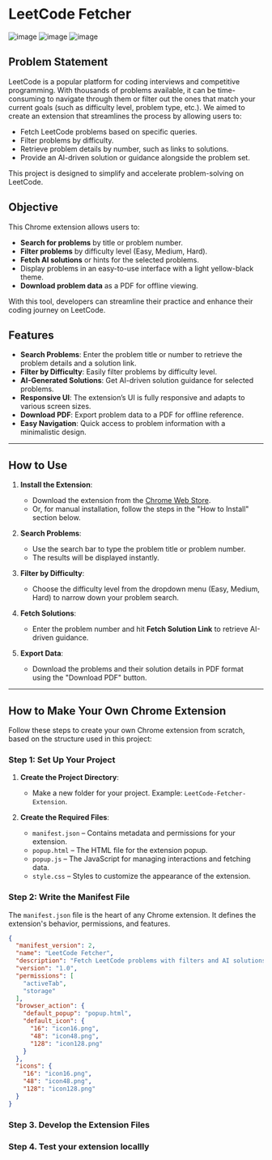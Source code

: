# LeetCode Fetcher
![image](https://github.com/user-attachments/assets/9af9b49b-292b-4e7c-9e16-1195ded480e5)
![image](https://github.com/user-attachments/assets/22870a52-c0fd-434c-affe-fa00203f342c)
![image](https://github.com/user-attachments/assets/b9f1650b-7403-45ed-aff6-8f4dc5aa6247)

## Problem Statement

LeetCode is a popular platform for coding interviews and competitive programming. With thousands of problems available, it can be time-consuming to navigate through them or filter out the ones that match your current goals (such as difficulty level, problem type, etc.). We aimed to create an extension that streamlines the process by allowing users to:

- Fetch LeetCode problems based on specific queries.
- Filter problems by difficulty.
- Retrieve problem details by number, such as links to solutions.
- Provide an AI-driven solution or guidance alongside the problem set.

This project is designed to simplify and accelerate problem-solving on LeetCode.

## Objective

This Chrome extension allows users to:
- **Search for problems** by title or problem number.
- **Filter problems** by difficulty level (Easy, Medium, Hard).
- **Fetch AI solutions** or hints for the selected problems.
- Display problems in an easy-to-use interface with a light yellow-black theme.
- **Download problem data** as a PDF for offline viewing.

With this tool, developers can streamline their practice and enhance their coding journey on LeetCode.

## Features

- **Search Problems**: Enter the problem title or number to retrieve the problem details and a solution link.
- **Filter by Difficulty**: Easily filter problems by difficulty level.
- **AI-Generated Solutions**: Get AI-driven solution guidance for selected problems.
- **Responsive UI**: The extension’s UI is fully responsive and adapts to various screen sizes.
- **Download PDF**: Export problem data to a PDF for offline reference.
- **Easy Navigation**: Quick access to problem information with a minimalistic design.

---

## How to Use

1. **Install the Extension**: 
   - Download the extension from the [Chrome Web Store](#link-to-your-extension).
   - Or, for manual installation, follow the steps in the "How to Install" section below.

2. **Search Problems**: 
   - Use the search bar to type the problem title or problem number.
   - The results will be displayed instantly.

3. **Filter by Difficulty**: 
   - Choose the difficulty level from the dropdown menu (Easy, Medium, Hard) to narrow down your problem search.

4. **Fetch Solutions**:
   - Enter the problem number and hit **Fetch Solution Link** to retrieve AI-driven guidance.

5. **Export Data**:
   - Download the problems and their solution details in PDF format using the "Download PDF" button.

---

## How to Make Your Own Chrome Extension

Follow these steps to create your own Chrome extension from scratch, based on the structure used in this project:

### Step 1: Set Up Your Project

1. **Create the Project Directory**:
   - Make a new folder for your project. Example: `LeetCode-Fetcher-Extension`.

2. **Create the Required Files**:
   - `manifest.json` – Contains metadata and permissions for your extension.
   - `popup.html` – The HTML file for the extension popup.
   - `popup.js` – The JavaScript for managing interactions and fetching data.
   - `style.css` – Styles to customize the appearance of the extension.

### Step 2: Write the Manifest File

The `manifest.json` file is the heart of any Chrome extension. It defines the extension's behavior, permissions, and features.

```json
{
  "manifest_version": 2,
  "name": "LeetCode Fetcher",
  "description": "Fetch LeetCode problems with filters and AI solutions",
  "version": "1.0",
  "permissions": [
    "activeTab",
    "storage"
  ],
  "browser_action": {
    "default_popup": "popup.html",
    "default_icon": {
      "16": "icon16.png",
      "48": "icon48.png",
      "128": "icon128.png"
    }
  },
  "icons": {
    "16": "icon16.png",
    "48": "icon48.png",
    "128": "icon128.png"
  }
}
```
### Step 3. Develop the Extension Files

### Step 4. Test your extension locallly

